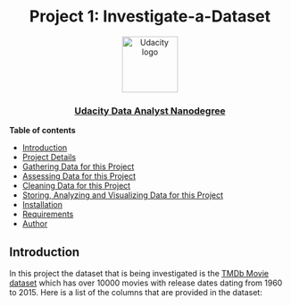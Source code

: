 <h1 align="center">Project  1: Investigate-a-Dataset</h1>
<p align="center">
  <a href="https://www.udacity.com/">
    <img src='https://course_report_production.s3.amazonaws.com/rich/rich_files/rich_files/5511/s300/udacity-logo.png' alt="Udacity logo" width = 100px>
   </a>
</p>
<h3 align="center"><a href='https://www.udacity.com/course/data-analyst-nanodegree--nd002'> Udacity Data Analyst Nanodegree </a></h3>

**Table of contents**

- [Introduction](#Introduction)
- [Project Details](#Project-Details)
- [Gathering Data for this Project](#Gathering-Data-for-this-Project)
- [Assessing Data for this Project](#Assessing-Data-for-this-Project)
- [Cleaning Data for this Project](#Cleaning-Data-for-this-Project)
- [Storing, Analyzing and Visualizing Data for this Project](#Storing-Analyzing-and-Visualizing-Data-for-this-Project)
- [Installation](#Installation)
- [Requirements](#Requirements)
- [Author](#Author)

## Introduction
In this project the dataset that is being investigated is the [TMDb Movie dataset](https://d17h27t6h515a5.cloudfront.net/topher/2017/October/59dd1c4c_tmdb-movies/tmdb-movies.csv) which has over 10000 movies with release dates dating from 1960 to 2015.
Here is a list of the columns that are provided in the dataset:

